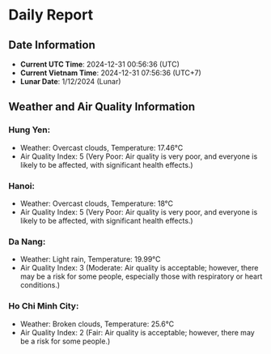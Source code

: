 # Daily Report
## Date Information
- **Current UTC Time**: 2024-12-31 00:56:36 (UTC)
- **Current Vietnam Time**: 2024-12-31 07:56:36 (UTC+7)
- **Lunar Date**: 1/12/2024 (Lunar)

## Weather and Air Quality Information

### Hung Yen:
- Weather: Overcast clouds, Temperature: 17.46°C
- Air Quality Index: 5 (Very Poor: Air quality is very poor, and everyone is likely to be affected, with significant health effects.)

### Hanoi:
- Weather: Overcast clouds, Temperature: 18°C
- Air Quality Index: 5 (Very Poor: Air quality is very poor, and everyone is likely to be affected, with significant health effects.)

### Da Nang:
- Weather: Light rain, Temperature: 19.99°C
- Air Quality Index: 3 (Moderate: Air quality is acceptable; however, there may be a risk for some people, especially those with respiratory or heart conditions.)

### Ho Chi Minh City:
- Weather: Broken clouds, Temperature: 25.6°C
- Air Quality Index: 2 (Fair: Air quality is acceptable; however, there may be a risk for some people.)
